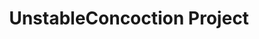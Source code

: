 ---
title: UnstableConcoction Project
tags: [Game]
style: fill
color: light
description: Source code of the game <i>UnstableConcoction</i>
external_url: https://github.com/PuppyGummy/PuppyDaysProject
---